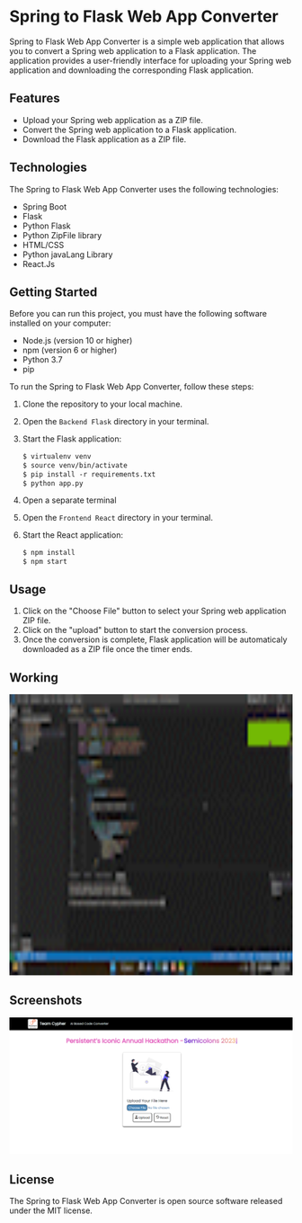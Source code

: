# Spring to Flask Web App Converter

Spring to Flask Web App Converter is a simple web application that allows you to convert a Spring web application to a Flask application. The application provides a user-friendly interface for uploading your Spring web application and downloading the corresponding Flask application.

## Features

- Upload your Spring web application as a ZIP file.
- Convert the Spring web application to a Flask application.
- Download the Flask application as a ZIP file.

## Technologies

The Spring to Flask Web App Converter uses the following technologies:

- Spring Boot
- Flask
- Python Flask
- Python ZipFile library
- HTML/CSS
- Python javaLang Library
- React.Js

## Getting Started

Before you can run this project, you must have the following software installed on your computer:

- Node.js (version 10 or higher)
- npm (version 6 or higher)
- Python 3.7
- pip

To run the Spring to Flask Web App Converter, follow these steps:

1. Clone the repository to your local machine.
2. Open the `Backend Flask` directory in your terminal.
3. Start the Flask application:

    ```
    $ virtualenv venv
    $ source venv/bin/activate
    $ pip install -r requirements.txt
    $ python app.py
    ```
4. Open a separate terminal
5. Open the `Frontend React` directory in your terminal.
6. Start the React application:

    ```
    $ npm install
    $ npm start
    ```
## Usage

1. Click on the "Choose File" button to select your Spring web application ZIP file.
2. Click on the "upload" button to start the conversion process.
3. Once the conversion is complete, Flask application will be automaticaly downloaded as a ZIP file once the timer ends.

## Working
<img src="demo.gif" alt="Alt text" width="1000"  height="500"/>

## Screenshots
![Alt Text](UI.png)

## License

The Spring to Flask Web App Converter is open source software released under the MIT license.
